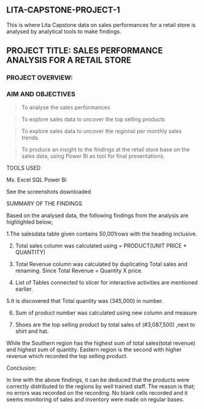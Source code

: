 ## LITA-CAPSTONE-PROJECT-1
This is  where Lita Capstone data on sales performances for a retail store is analysed by analytical tools to make  findings. 

## PROJECT TITLE: SALES PERFORMANCE ANALYSIS FOR A RETAIL STORE

### PROJECT OVERVIEW:

### AIM AND OBJECTIVES

 > To analyse the sales performances 

 > To explore sales data to uncover the top selling products

 > To explore sales data to uncover the regional per monthly sales trends.

  > To produce an insight to the findings at the retail store base on the sales data, using Power Bi  as tool for final presentations.

  TOOLS USED

Ms. Excel
SQL
Power Bi

See the screenshots downloaded

SUMMARY OF THE FINDINGS

Based on the analysed data, the following findings from the analysis are highlighted below;

1.The salesdata table given contains 50,001rows with  the heading inclusive.

2. Total sales column was calculated using                = PRODUCT(UNIT PRICE * QUANTITY)

3. Total Revenue column was calculated by duplicating Total sales  and renaming. Since Total Revenue = Quantity X price.

4. List of Tables connected to slicer for interactive activities are mentioned earlier.

5.It is discovered that Total quantity was (345,000) in number.

6. Sum of product number was calculated using new column and measure

7. Shoes are the top selling product by total sales of (#3,087,500) ,next to shirt and hat.

While the Southern region has the highest sum of total sales(total revenue) and highest sum of quantity. Eastern region is the second with higher revenue which recorded the top selling product.

 

Conclusion:

In line with the above findings, it can be deduced that the products were correctly distributed to the regions by well trained staff. The reason is that; no errors was recorded on the recording. No blank cells recorded and it seems monitoring of sales and inventory were made on regular bases.
